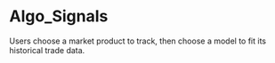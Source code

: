 # Algo_Signals
Users choose a market product to track, then choose a model to fit its historical trade data. 
